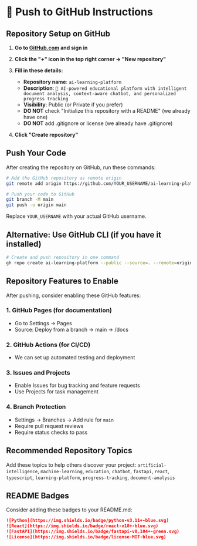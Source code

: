 # 🚀 Push to GitHub Instructions

## Repository Setup on GitHub

1. **Go to [GitHub.com](https://github.com) and sign in**

2. **Click the "+" icon in the top right corner → "New repository"**

3. **Fill in these details:**
   - **Repository name**: `ai-learning-platform`
   - **Description**: `🤖 AI-powered educational platform with intelligent document analysis, context-aware chatbot, and personalized progress tracking`
   - **Visibility**: Public (or Private if you prefer)
   - **DO NOT** check "Initialize this repository with a README" (we already have one)
   - **DO NOT** add .gitignore or license (we already have .gitignore)

4. **Click "Create repository"**

## Push Your Code

After creating the repository on GitHub, run these commands:

```bash
# Add the GitHub repository as remote origin
git remote add origin https://github.com/YOUR_USERNAME/ai-learning-platform.git

# Push your code to GitHub
git branch -M main
git push -u origin main
```

Replace `YOUR_USERNAME` with your actual GitHub username.

## Alternative: Use GitHub CLI (if you have it installed)

```bash
# Create and push repository in one command
gh repo create ai-learning-platform --public --source=. --remote=origin --push
```

## Repository Features to Enable

After pushing, consider enabling these GitHub features:

### 1. **GitHub Pages** (for documentation)
- Go to Settings → Pages
- Source: Deploy from a branch → main → /docs

### 2. **GitHub Actions** (for CI/CD)
- We can set up automated testing and deployment

### 3. **Issues and Projects** 
- Enable Issues for bug tracking and feature requests
- Use Projects for task management

### 4. **Branch Protection**
- Settings → Branches → Add rule for `main`
- Require pull request reviews
- Require status checks to pass

## Recommended Repository Topics

Add these topics to help others discover your project:
`artificial-intelligence`, `machine-learning`, `education`, `chatbot`, `fastapi`, `react`, `typescript`, `learning-platform`, `progress-tracking`, `document-analysis`

## README Badges

Consider adding these badges to your README.md:

```markdown
![Python](https://img.shields.io/badge/python-v3.11+-blue.svg)
![React](https://img.shields.io/badge/react-v18+-blue.svg)
![FastAPI](https://img.shields.io/badge/fastapi-v0.104+-green.svg)
![License](https://img.shields.io/badge/license-MIT-blue.svg)
```
